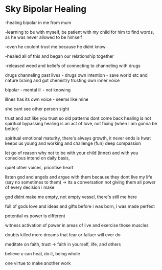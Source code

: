 # Sky Bipolar Healing

-healing bipolar in me from mum

-learning to be with myself, be patient with my child for him to find words, as he was never allowed to be himself

-even he couldnt trust me because he didnt know

-healed all of this and began our relationship together

-released weed and beliefs of connecting to channeling with drugs

drugs channeling past lives - drugs own intention - save world etc and nature
braing and gut chemistry
trusting own inner voice

bipolar - mental ill - not knowing

illnes has its own voice - seems like mine

she cant see other person sight

trust and act like you trust so old patterns dont come back
healing is not spiritual bypassing
healing is an act of love, not fixing (when I am gonna be better)

spiritual emotional maturity, there's always growth, it never ends
is hwat keeps us young and working and challenge (fun)
deep compassion

let go of reason why not to be with your child (inner) and with you
conscious intend on daily basis,

quiet other voices, prioritise heart

listen god and angels and argue with them because they dont live my life (say no sometimes to them) -> its a conversation not giving them all power of every decision i make

god didnt make me empty, not empty vessel, there's still me here

full of gods love and ideas and gifts before i was born, i was made perfect

potential vs power is different

witness activation of power in areas of live and exercise those muscles

doubts killed more dreams that fear or failuer will ever do

meditate on faith, trust -> faith in yourself, life, and others

believe u can heal, do it, being whole

one virtue to make another work